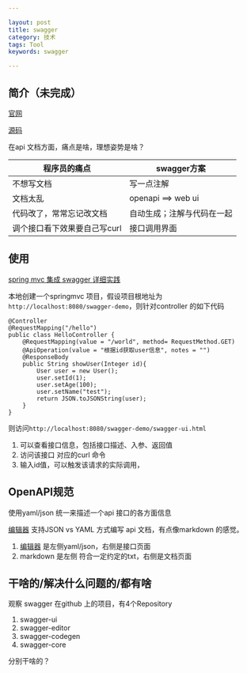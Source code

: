 ```yaml
---

layout: post
title: swagger
category: 技术
tags: Tool
keywords: swagger

---
```


## 简介（未完成）

[官网](http://swagger.io/)

[源码](https://github.com/swagger-api)

在api 文档方面，痛点是啥，理想姿势是啥？

|程序员的痛点|swagger方案|
|---|---|
|不想写文档|写一点注解|
|文档太乱|openapi ==> web ui|
|代码改了，常常忘记改文档|自动生成；注解与代码在一起|
|调个接口看下效果要自己写curl|接口调用界面|

## 使用

[spring mvc 集成 swagger 详细实践](https://blog.csdn.net/qq_27093465/article/details/78972010)

本地创建一个springmvc 项目，假设项目根地址为 `http://localhost:8080/swagger-demo`，则针对controller 的如下代码

	@Controller
	@RequestMapping("/hello")
	public class HelloController {
	    @RequestMapping(value = "/world", method= RequestMethod.GET)
	    @ApiOperation(value = "根据id获取user信息", notes = "")
	    @ResponseBody
	    public String showUser(Integer id){
	        User user = new User();
	        user.setId(1);
	        user.setAge(100);
	        user.setName("test");
	        return JSON.toJSONString(user);
	    }
	}
	
则访问`http://localhost:8080/swagger-demo/swagger-ui.html` 

1. 可以查看接口信息，包括接口描述、入参、返回值
2. 访问该接口 对应的curl 命令
3. 输入id值，可以触发该请求的实际调用，

## OpenAPI规范

使用yaml/json 统一来描述一个api 接口的各方面信息

[编辑器](http://editor.swagger.io/)  支持JSON vs YAML 方式编写 api 文档，有点像markdown 的感觉。
 
1. [编辑器](http://editor.swagger.io/)  是左侧yaml/json，右侧是接口页面
2. markdown 是左侧 符合一定约定的txt，右侧是文档页面

## 干啥的/解决什么问题的/都有啥


观察 swagger 在github 上的项目，有4个Repository

1. swagger-ui
2. swagger-editor
3. swagger-codegen
4. swagger-core

分别干啥的？

